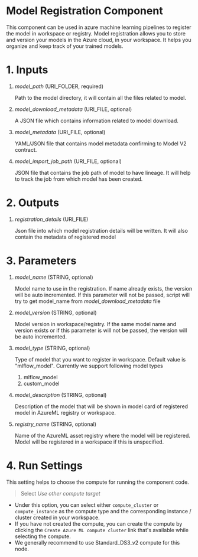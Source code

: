 # Model Registration Component
This component can be used in azure machine learning pipelines to register the model in workspace or registry.
Model registration allows you to store and version your models in the Azure cloud, in your workspace. It helps you organize and keep track of your trained models.

# 1. Inputs

1. _model_path_ (URI_FOLDER, required)

    Path to the model directory, it will contain all the files related to model.

2. _model_download_metadata_ (URI_FILE, optional)

    A JSON file which contains information related to model download.

3. _model_metadata_ (URI_FILE, optional)

    YAML/JSON file that contains model metadata confirming to Model V2 contract.
    
4. _model_import_job_path_ (URI_FILE, optional)

    JSON file that contains the job path of model to have lineage. It will help to track the job from which model has been created. 

# 2. Outputs

1. _registration_details_ (URI_FILE)

    Json file into which model registration details will be written. It will also contain the metadata
    of registered model

# 3. Parameters

1. _model_name_ (STRING, optional)

    Model name to use in the registration. If name already exists, the version will be auto incremented. If this parameter will not be passed, script will try to get model_name from _model_download_metadata_ file

2. _model_version_ (STRING, optional)

    Model version in workspace/registry. If the same model name and version exists or if this parameter is will not be passed, the version will be auto incremented.

3. _model_type_ (STRING, optional)

    Type of model that you want to register in workspace. Default value is "mlflow_model".
    Currently we support following model types

    1. mlflow_model
    2. custom_model

4. _model_description_ (STRING, optional)

    Description of the model that will be shown in model card of registered model in AzureML registry or workspace.

5. _registry_name_ (STRING, optional)

    Name of the AzureML asset registry where the model will be registered. Model will be registered in a workspace if this is unspecified.

# 4. Run Settings

This setting helps to choose the compute for running the component code.

> Select *Use other compute target*

- Under this option, you can select either `compute_cluster` or `compute_instance` as the compute type and the corresponding instance / cluster created in your workspace.
- If you have not created the compute, you can create the compute by clicking the `Create Azure ML compute cluster` link that's available while selecting the compute.
- We generally recommend to use Standard_DS3_v2 compute for this node.

